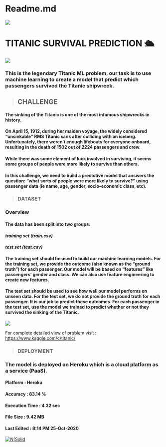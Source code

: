# Readme.md

![](markups/new.png)

# TITANIC SURVIVAL PREDICTION 🛳️ 

![](https://thumbs.gfycat.com/AccurateGrizzledFeline-size_restricted.gif)

### This is the legendary Titanic ML problem, our task is to use machine learning to create a model that predict which passengers survived the Titanic shipwreck.

>## **CHALLENGE**

#### The sinking of the Titanic is one of the most infamous shipwrecks in history.

#### On April 15, 1912, during her maiden voyage, the widely considered “unsinkable” RMS Titanic sank after colliding with an iceberg. Unfortunately, there weren’t enough lifeboats for everyone onboard, resulting in the death of 1502 out of 2224 passengers and crew.

#### While there was some element of luck involved in surviving, it seems some groups of people were more likely to survive than others.

#### In this challenge, we need to build a predictive model that answers the question: “what sorts of people were more likely to survive?” using passenger data (ie name, age, gender, socio-economic class, etc). 

>### **DATASET**

### Overview

#### The data has been split into two groups:

#### *training set (train.csv)*<br>
#### *test set (test.csv)*

#### The training set should be used to build our machine learning models. For the training set, we provide the outcome (also known as the “ground truth”) for each passenger. Our model will be based on “features” like passengers’ gender and class. We can also use feature engineering to create new features.

#### The test set should be used to see how well our model performs on unseen data. For the test set, we do not provide the ground truth for each passenger. It is our job to predict these outcomes. For each passenger in the test set, use the model we trained to predict whether or not they survived the sinking of the Titanic.

<img src="markups/variables.png">

For complete detailed view of problem visit : https://www.kaggle.com/c/titanic/

>### **DEPLOYMENT**

### The model is deployed on Heroku which is a cloud platform as a service (PaaS).

#### Platform : Heroku
#### Accuracy : 83.14 %
#### Execution Time : 4.32 sec
#### File Size :  9.42 MB
#### Last Edited : 8:14 PM 25-Oct-2020 


[![N|Solid](markups/rocket2.png)](https://titanic-prediction-project.herokuapp.com/)
